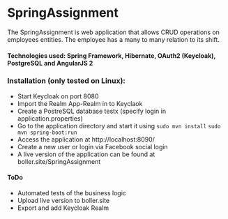 # SpringAssignment

The SpringAssignment is web application that allows CRUD operations on employees entities. The employee has a many to many relation to its shift.

#### Technologies used: Spring Framework, Hibernate, OAuth2 (Keycloak), PostgreSQL and AngularJS 2

### Installation (only tested on Linux):

- Start Keycloak on port 8080
- Import the Realm App-Realm in to Keyclaok
- Create a PostreSQL database testx (specify login in application.properties)
- Go to the application directory and start it using `sudo mvn install` `sudo mvn spring-boot:run`
- Access the application at http://localhost:8090/
- Create a new user or login via Facebook social login
- A live version of the application can be found at boller.site/SpringAssignment

#### ToDo
- Automated tests of the business logic
- Upload live version to boller.site
- Export and add Keycloak Realm
